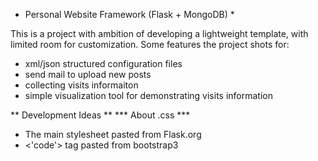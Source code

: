 * Personal Website Framework (Flask + MongoDB) *

This is a project with ambition of developing a lightweight template, with limited room for customization.
Some features the project shots for:
* xml/json structured configuration files
* send mail to upload new posts
* collecting visits informaiton
* simple visualization tool for demonstrating visits information


** Development Ideas **
*** About .css ***
* The main stylesheet pasted from Flask.org
* <\'code\'> tag pasted from bootstrap3

